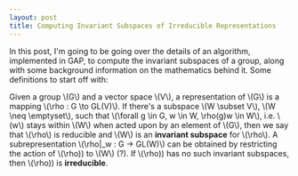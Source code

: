 ```yaml
---
layout: post
title: Computing Invariant Subspaces of Irreducible Representations
---
```


In this post, I'm going to be going over the details of an algorithm, implemented in GAP, to compute the invariant subspaces of a group, along with some background information on the mathematics behind it. Some definitions to start off with:

Given a group \\(G\\) and a vector space \\(V\\), a representation of \\(G\\) is a mapping \\(\rho : G \to GL(V)\\). If there's a subspace \\(W \subset V\\), \\(W \neq \emptyset\\), such that \\(\forall g \in G, w \in W, \rho(g)w \in W\\), i.e. \\(w\\) stays within \\(W\\) when acted upon by an element of \\(G\\), then we say that \\(\rho\\) is reducible and \\(W\\) is an **invariant subspace** for \\(\rho\\). A subrepresentation \\(\rho\|_w : G -> GL(W)\\) can be obtained by restricting the action of \\(\rho\)) to \\(W\\) (?). If \\(\rho\)) has no such invariant subspaces, then \\(\rho\)) is **irreducible**.

